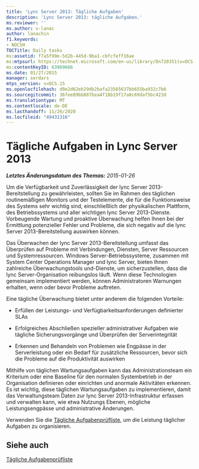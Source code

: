 ```yaml
---
title: 'Lync Server 2013: Tägliche Aufgaben'
description: 'Lync Server 2013: tägliche Aufgaben.'
ms.reviewer: ''
ms.author: v-lanac
author: lanachin
f1.keywords:
- NOCSH
TOCTitle: Daily tasks
ms:assetid: f7a5f99e-5d2b-445d-9ba1-cbfcfeff16ae
ms:mtpsurl: https://technet.microsoft.com/en-us/library/Dn720351(v=OCS.15)
ms:contentKeyID: 63969666
ms.date: 01/27/2015
manager: serdars
mtps_version: v=OCS.15
ms.openlocfilehash: d9e2d62eb29db2bafa23565637bb655ba932c7b6
ms.sourcegitcommit: 36fee89bb887bea4f18b19f17a8c69daf5bc423d
ms.translationtype: MT
ms.contentlocale: de-DE
ms.lasthandoff: 11/26/2020
ms.locfileid: "49431316"
---
```

# <a name="daily-tasks-in-lync-server-2013"></a>Tägliche Aufgaben in Lync Server 2013

<div data-xmlns="http://www.w3.org/1999/xhtml">

<div class="topic" data-xmlns="http://www.w3.org/1999/xhtml" data-msxsl="urn:schemas-microsoft-com:xslt" data-cs="https://msdn.microsoft.com/">

<div data-asp="https://msdn2.microsoft.com/asp">



</div>

<div id="mainSection">

<div id="mainBody">

<span> </span>

_**Letztes Änderungsdatum des Themas:** 2015-01-26_

Um die Verfügbarkeit und Zuverlässigkeit der lync Server 2013-Bereitstellung zu gewährleisten, sollten Sie im Rahmen des täglichen routinemäßigen Monitors und der Testelemente, die für die Funktionsweise des Systems sehr wichtig sind, einschließlich der physikalischen Plattform, des Betriebssystems und aller wichtigen lync Server 2013-Dienste. Vorbeugende Wartung und proaktive Überwachung helfen Ihnen bei der Ermittlung potenzieller Fehler und Probleme, die sich negativ auf die lync Server 2013-Bereitstellung auswirken können.

Das Überwachen der lync Server 2013-Bereitstellung umfasst das Überprüfen auf Probleme mit Verbindungen, Diensten, Server Ressourcen und Systemressourcen. Windows Server-Betriebssysteme, zusammen mit System Center Operations Manager und lync Server, bieten Ihnen zahlreiche Überwachungstools und-Dienste, um sicherzustellen, dass die lync Server-Organisation reibungslos läuft. Wenn diese Technologien gemeinsam implementiert werden, können Administratoren Warnungen erhalten, wenn oder bevor Probleme auftreten.

Eine tägliche Überwachung bietet unter anderem die folgenden Vorteile:

  - Erfüllen der Leistungs- und Verfügbarkeitsanforderungen definierter SLAs

  - Erfolgreiches Abschließen spezieller administrativer Aufgaben wie tägliche Sicherungsvorgänge und Überprüfen der Serverintegrität

  - Erkennen und Behandeln von Problemen wie Engpässe in der Serverleistung oder ein Bedarf für zusätzliche Ressourcen, bevor sich die Probleme auf die Produktivität auswirken

Mithilfe von täglichen Wartungsaufgaben kann das Administrationsteam ein Kriterium oder eine Baseline für den normalen Systembetrieb in der Organisation definieren oder einrichten und anormale Aktivitäten erkennen. Es ist wichtig, diese täglichen Wartungsaufgaben zu implementieren, damit das Verwaltungsteam Daten zur lync Server 2013-Infrastruktur erfassen und verwalten kann, wie etwa Nutzungs Ebenen, mögliche Leistungsengpässe und administrative Änderungen.

Verwenden Sie die [Tägliche Aufgabenprüfliste](lync-server-2013-operations-checklists.md), um die Leistung täglicher Aufgaben zu organisieren.

<div>

## <a name="see-also"></a>Siehe auch


[Tägliche Aufgabenprüfliste](lync-server-2013-operations-checklists.md)  
  

</div>

</div>

<span> </span>

</div>

</div>

</div>

